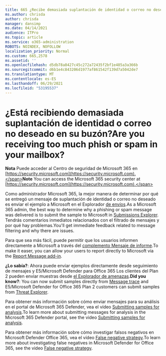 ```yaml
---
title: 665 ¿Recibe demasiada suplantación de identidad o correo no deseado en su buzón?
ms.author: chrisda
author: chrisda
manager: dansimp
ms.date: 04/14/2021
audience: ITPro
ms.topic: article
ms.service: o365-administration
ROBOTS: NOINDEX, NOFOLLOW
localization_priority: Normal
ms.custom: 665,2578
ms.assetid: ''
ms.openlocfilehash: d5db78a8427c45c272a72435f2bf1e485a3a366b
ms.sourcegitcommit: d6b1e4c843206d1977af861542f139d7a5042de7
ms.translationtype: MT
ms.contentlocale: es-ES
ms.lasthandoff: 06/29/2021
ms.locfileid: "53195537"
---
```

# <a name="are-you-receiving-too-much-phish-or-spam-in-your-mailbox"></a><span data-ttu-id="9dabf-102">¿Está recibiendo demasiada suplantación de identidad o correo no deseado en su buzón?</span><span class="sxs-lookup"><span data-stu-id="9dabf-102">Are you receiving too much phish or spam in your mailbox?</span></span>

<span data-ttu-id="9dabf-103">**Nota** Puede acceder al Centro de seguridad de Microsoft 365 en [https://security.microsoft.com](https://security.microsoft.com).</span><span class="sxs-lookup"><span data-stu-id="9dabf-103">**Note** You can access the Microsoft 365 security center at [https://security.microsoft.com](https://security.microsoft.com).</span></span>

<span data-ttu-id="9dabf-104">Como administrador Microsoft 365, la mejor manera de determinar por qué se entregó un mensaje de suplantación de identidad o correo no deseado es enviar el ejemplo a Microsoft en el Explorador [de envíos](https://security.microsoft.com/reportsubmission).</span><span class="sxs-lookup"><span data-stu-id="9dabf-104">As a Microsoft 365 admin, the best way to determine why a phishing or spam message was delivered is to submit the sample to Microsoft in [Submissions Explorer](https://security.microsoft.com/reportsubmission).</span></span> <span data-ttu-id="9dabf-105">Tendrás comentarios inmediatos relacionados con el filtrado de mensajes y por qué hay problemas.</span><span class="sxs-lookup"><span data-stu-id="9dabf-105">You'll get immediate feedback related to message filtering and why there are issues.</span></span>

<span data-ttu-id="9dabf-106">Para que sea más fácil, puede permitir que los usuarios informen directamente a Microsoft a través del [complemento Mensaje de informe](https://appsource.microsoft.com/product/office/WA104381180?src=office&tab=Overview).</span><span class="sxs-lookup"><span data-stu-id="9dabf-106">To make it easer, you can allow your users to report directly to Microsoft via the [Report Message add-in](https://appsource.microsoft.com/product/office/WA104381180?src=office&tab=Overview).</span></span>

<span data-ttu-id="9dabf-107">**¿Lo sabía?**: Ahora puede [](https://security.microsoft.com/messagetrace) enviar ejemplos directamente desde seguimiento de mensajes y E5/Microsoft Defender para Office 365 Los clientes del Plan 2 pueden enviar muestras desde [el Explorador de amenazas](/microsoft-365/security/office-365-security/threat-explorer).</span><span class="sxs-lookup"><span data-stu-id="9dabf-107">**Did you know?**: You can now submit samples directly from [Message trace](https://security.microsoft.com/messagetrace) and E5/Microsoft Defender for Office 365 Plan 2 customers can submit samples from [Threat Explorer](/microsoft-365/security/office-365-security/threat-explorer).</span></span>

<span data-ttu-id="9dabf-108">Para obtener más información sobre cómo enviar mensajes para su análisis en el portal de Microsoft 365 Defender, vea el vídeo [Submitting samples for analysis](https://go.microsoft.com/fwlink/?linkid=2166435).</span><span class="sxs-lookup"><span data-stu-id="9dabf-108">To learn more about submitting messages for analysis in the Microsoft 365 Defender portal, see the video [Submitting samples for analysis](https://go.microsoft.com/fwlink/?linkid=2166435).</span></span>

<span data-ttu-id="9dabf-109">Para obtener más información sobre cómo investigar falsos negativos en Microsoft Defender Office 365, vea el vídeo [False negative strategy](https://go.microsoft.com/fwlink/?linkid=2166434).</span><span class="sxs-lookup"><span data-stu-id="9dabf-109">To learn more about investigating false negatives in Microsoft Defender for Office 365, see the video [False negative strategy](https://go.microsoft.com/fwlink/?linkid=2166434).</span></span>
